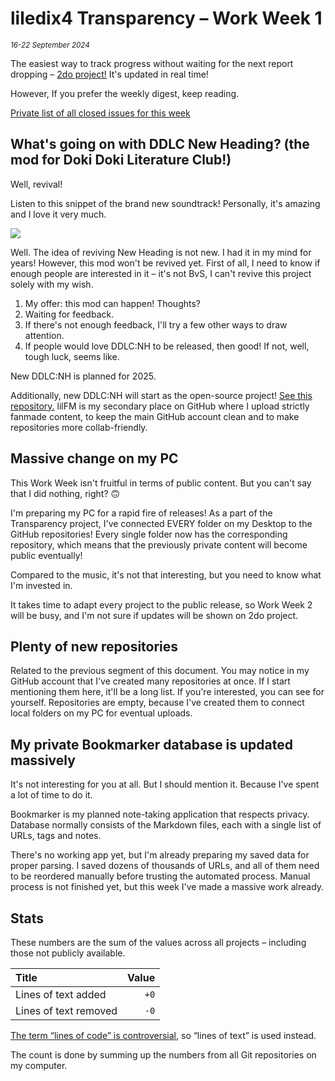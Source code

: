 # liledix4 Transparency – Work Week 1

*<sup>16-22 September 2024</sup>*

The easiest way to track progress without waiting for the next report dropping – [2do project!](https://github.com/users/liledix4/projects/15/views/3) It's updated in real time!

However, If you prefer the weekly digest, keep reading.

[Private list of all closed issues for this week](https://github.com/issues?q=is:issue+author:liledix4+is:closed+updated:2024-09-16..2024-09-22)

## What's going on with DDLC New Heading? (the mod for Doki Doki Literature Club!)

Well, revival!

Listen to this snippet of the brand new soundtrack! Personally, it's amazing and I love it very much.

[![](https://img.youtube.com/vi/hsOEmf1KiP4/maxresdefault.jpg)](https://www.youtube.com/watch?v=hsOEmf1KiP4)

Well. The idea of reviving New Heading is not new. I had it in my mind for years! However, this mod won't be revived yet. First of all, I need to know if enough people are interested in it – it's not BvS, I can't revive this project solely with my wish.

1. My offer: this mod can happen! Thoughts?
2. Waiting for feedback.
3. If there's not enough feedback, I'll try a few other ways to draw attention.
4. If people would love DDLC:NH to be released, then good! If not, well, tough luck, seems like.

New DDLC:NH is planned for 2025.

Additionally, new DDLC:NH will start as the open-source project! [See this repository.](https://github.com/lilFM/DDLCNH) lilFM is my secondary place on GitHub where I upload strictly fanmade content, to keep the main GitHub account clean and to make repositories more collab-friendly.

## Massive change on my PC

This Work Week isn't fruitful in terms of public content. But you can't say that I did nothing, right? 🙃

I'm preparing my PC for a rapid fire of releases! As a part of the Transparency project, I've connected EVERY folder on my Desktop to the GitHub repositories! Every single folder now has the corresponding repository, which means that the previously private content will become public eventually!

Compared to the music, it's not that interesting, but you need to know what I'm invested in.

It takes time to adapt every project to the public release, so Work Week 2 will be busy, and I'm not sure if updates will be shown on 2do project.

## Plenty of new repositories

Related to the previous segment of this document. You may notice in my GitHub account that I've created many repositories at once. If I start mentioning them here, it'll be a long list. If you're interested, you can see for yourself. Repositories are empty, because I've created them to connect local folders on my PC for eventual uploads.

## My private Bookmarker database is updated massively

It's not interesting for you at all. But I should mention it. Because I've spent a lot of time to do it.

Bookmarker is my planned note-taking application that respects privacy. Database normally consists of the Markdown files, each with a single list of URLs, tags and notes.

There's no working app yet, but I'm already preparing my saved data for proper parsing. I saved dozens of thousands of URLs, and all of them need to be reordered manually before trusting the automated process. Manual process is not finished yet, but this week I've made a massive work already.

## Stats

These numbers are the sum of the values across all projects – including those not publicly available.

| Title                 | Value         |
| :-------------------- | ------------: |
| Lines of text added   | `+0`          |
| Lines of text removed | `-0`          |

[The term “lines of code” is controversial](https://en.wikipedia.org/wiki/Source_lines_of_code#Measurement_methods), so “lines of text” is used instead.

The count is done by summing up the numbers from all Git repositories on my computer.